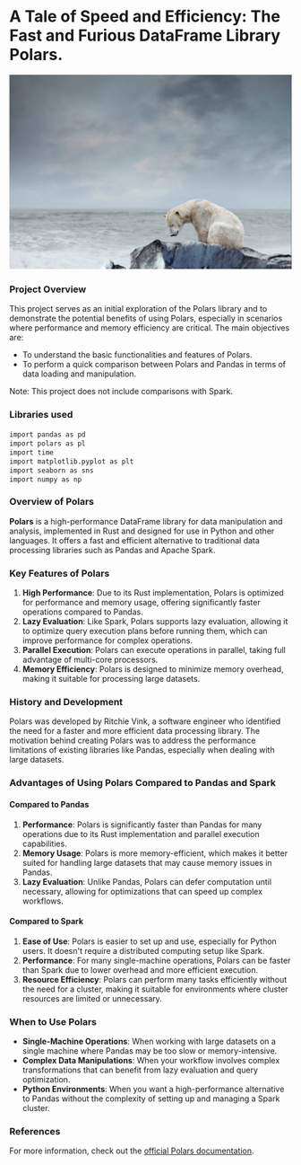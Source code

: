 #  A Tale of Speed and Efficiency: The Fast and Furious DataFrame Library Polars.

<img src="https://github.com/mrme77/Polars-The-Fast-and-Furious-DataFrame-Library---A-Tale-of-Speed-and-Efficiency-/blob/main/bear.jpg" alt="Polars Logo" width="800"/>

### Project Overview

This project serves as an initial exploration of the Polars library and to demonstrate the potential benefits of using Polars, especially in scenarios where performance and memory efficiency are critical. The main objectives are:
- To understand the basic functionalities and features of Polars.
- To perform a quick comparison between Polars and Pandas in terms of data loading and manipulation.

Note: This project does not include comparisons with Spark.
### Libraries used
```
import pandas as pd
import polars as pl
import time 
import matplotlib.pyplot as plt
import seaborn as sns
import numpy as np
```
### Overview of Polars

**Polars** is a high-performance DataFrame library for data manipulation and analysis, implemented in Rust and designed for use in Python and other languages. It offers a fast and efficient alternative to traditional data processing libraries such as Pandas and Apache Spark.

### Key Features of Polars

1. **High Performance**: Due to its Rust implementation, Polars is optimized for performance and memory usage, offering significantly faster operations compared to Pandas.
2. **Lazy Evaluation**: Like Spark, Polars supports lazy evaluation, allowing it to optimize query execution plans before running them, which can improve performance for complex operations.
3. **Parallel Execution**: Polars can execute operations in parallel, taking full advantage of multi-core processors.
4. **Memory Efficiency**: Polars is designed to minimize memory overhead, making it suitable for processing large datasets.

### History and Development

Polars was developed by Ritchie Vink, a software engineer who identified the need for a faster and more efficient data processing library. The motivation behind creating Polars was to address the performance limitations of existing libraries like Pandas, especially when dealing with large datasets.

### Advantages of Using Polars Compared to Pandas and Spark

#### Compared to Pandas

1. **Performance**: Polars is significantly faster than Pandas for many operations due to its Rust implementation and parallel execution capabilities.
2. **Memory Usage**: Polars is more memory-efficient, which makes it better suited for handling large datasets that may cause memory issues in Pandas.
3. **Lazy Evaluation**: Unlike Pandas, Polars can defer computation until necessary, allowing for optimizations that can speed up complex workflows.

#### Compared to Spark

1. **Ease of Use**: Polars is easier to set up and use, especially for Python users. It doesn't require a distributed computing setup like Spark.
2. **Performance**: For many single-machine operations, Polars can be faster than Spark due to lower overhead and more efficient execution.
3. **Resource Efficiency**: Polars can perform many tasks efficiently without the need for a cluster, making it suitable for environments where cluster resources are limited or unnecessary.

### When to Use Polars

- **Single-Machine Operations**: When working with large datasets on a single machine where Pandas may be too slow or memory-intensive.
- **Complex Data Manipulations**: When your workflow involves complex transformations that can benefit from lazy evaluation and query optimization.
- **Python Environments**: When you want a high-performance alternative to Pandas without the complexity of setting up and managing a Spark cluster.

### References

For more information, check out the [official Polars documentation](https://www.pola.rs).
